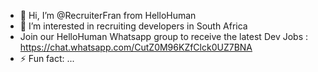 - 👋 Hi, I’m @RecruiterFran from HelloHuman
- 👀 I’m interested in recruiting developers in South Africa
- Join our HelloHuman Whatsapp group to receive the latest Dev Jobs : https://chat.whatsapp.com/CutZ0M96KZfClck0UZ7BNA
- ⚡ Fun fact: ...

<!---
RecruiterFran/RecruiterFran is a ✨ special ✨ repository because its `README.md` (this file) appears on your GitHub profile.
You can click the Preview link to take a look at your changes.
--->
